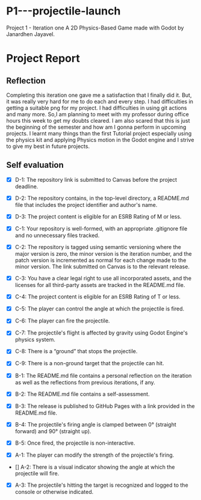 # P1---projectile-launch
Project 1 - Iteration one
A 2D Physics-Based Game made with Godot by Janardhen Jayavel.

# Project Report
## Reflection
Completing this iteration one gave me a satisfaction that I finally did it. But, it was really very hard for me to do each and every step. I had difficulties in getting a suitable png for my project. I had difficulties in using git actions and many more. So,I am planning to meet with my professor during office hours this week to get my doubts cleared. I am also scared that this is just the beginning of the semester and how am I gonna perform in upcoming projects. I learnt many things than the first Tutorial project especially using the physics kit and applying Physics motion in the Godot engine  and I strive to give my best in future projects. 

## Self evaluation
- [x] D-1: The repository link is submitted to Canvas before the project deadline.

- [x] D-2: The repository contains, in the top-level directory, a README.md file that includes the project identifier and author's name.

- [x] D-3: The project content is eligible for an ESRB Rating of M or less.
 
- [x] C-1: Your repository is well-formed, with an appropriate .gitignore file and no unnecessary files tracked.

- [x] C-2: The repository is tagged using semantic versioning where the major version is zero, the minor version is the iteration number, and the patch version is                  incremented as normal for each change made to the minor version. The link submitted on Canvas is to the relevant release.

- [x] C-3: You have a clear legal right to use all incorporated assets, and the licenses for all third-party assets are tracked in the README.md file.

- [x] C-4: The project content is eligible for an ESRB Rating of T or less.
 
- [x] C-5: The player can control the angle at which the projectile is fired.

- [x] C-6: The player can fire the projectile.

- [x] C-7: The projectile's flight is affected by gravity using Godot Engine's physics system.

- [x] C-8: There is a “ground” that stops the projectile.

- [x] C-9: There is a non-ground target that the projectile can hit.
 
- [x] B-1: The README.md file contains a personal reflection on the iteration as well as the reflections from previous iterations, if any.

- [x] B-2: The README.md file contains a self-assessment.

- [x] B-3: The release is published to GitHub Pages with a link provided in the README.md file.

- [x] B-4: The projectile's firing angle is clamped between 0° (straight forward) and 90° (straight up).

- [x] B-5: Once fired, the projectile is non-interactive.

- [x] A-1: The player can modify the strength of the projectile's firing.

- [] A-2: There is a visual indicator showing the angle at which the projectile will fire.

 - [x] A-3: The projectile's hitting the target is recognized and logged to the console or otherwise indicated.
 
 
